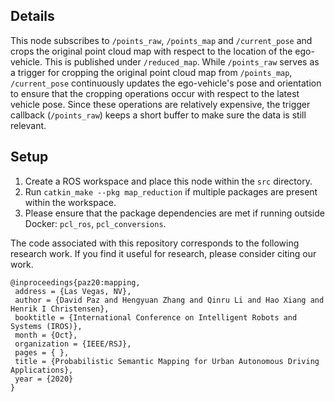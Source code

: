
## Details
This node subscribes to `/points_raw`, `/points_map` and `/current_pose` and crops the original point cloud map with respect to the location of the ego-vehicle. This is published under `/reduced_map`. While `/points_raw` serves as a trigger for cropping the original point cloud map from `/points_map`, `/current_pose` continuously updates the ego-vehicle's pose and orientation to ensure that the cropping operations occur with respect to the latest vehicle pose. Since these operations are relatively expensive, the trigger callback (`/points_raw`) keeps a short buffer to make sure the data is still relevant.

## Setup

1. Create a ROS workspace and place this node within the `src` directory.  
2. Run `catkin_make --pkg map_reduction` if multiple packages are present within the workspace.
3. Please ensure that the package dependencies are met if running outside Docker: `pcl_ros`, `pcl_conversions`.

The code associated with this repository corresponds to the following research work. If you find it useful for research, please consider citing our work.
```
@inproceedings{paz20:mapping,
 address = {Las Vegas, NV},
 author = {David Paz and Hengyuan Zhang and Qinru Li and Hao Xiang and Henrik I Christensen},
 booktitle = {International Conference on Intelligent Robots and Systems (IROS)},
 month = {Oct},
 organization = {IEEE/RSJ},
 pages = { },
 title = {Probabilistic Semantic Mapping for Urban Autonomous Driving Applications},
 year = {2020}
}
```
